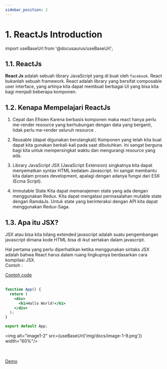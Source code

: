 ```yaml
---
sidebar_position: 2
---
```


# 1. ReactJs Introduction

import useBaseUrl from '@docusaurus/useBaseUrl';

## 1.1. ReactJs

**React Js** adalah sebuah library JavaScript yang di buat oleh `facebook`. React bukanlah sebuah framework. React adalah library yang bersifat composable user interface, yang artinya kita dapat membuat berbagai UI yang bisa kita bagi menjadi beberapa komponen.

## 1.2. Kenapa Mempelajari ReactJs

1. Cepat dan Efisien
   Karena berbasis komponen maka react hanya perlu me-render resource yang berhubungan dengan data yang berganti, tidak perlu me-render seluruh resource .

2. Reusable (dapat digunakan berulangkali)
   Komponen yang telah kita buat dapat kita gunakan berkali-kali pada saat dibutuhkan. Ini sangat berguna bagi kita untuk mempersingkat waktu dan mengurangi resource yang ada.

3. Library JavaScript
   JSX (JavaScript Extension) singkatnya kita dapat menyematkan syntax HTML kedalam Javascript. Ini sangat membantu kita dalam proses development, apalagi dengan adanya fungsi dari ES6 (Ecma Script).

4. Immutable State
   Kita dapat memanajemen state yang ada dengan menggunakan Redux. Kita dapat mengatasi permasalahan mutable state dengan RamdaJs. Untuk state yang berinteraksi dengan API kita dapat menggunakan Redux-Saga.

## 1.3. Apa itu JSX?

JSX atau bisa kita bilang extended javascript adalah suatu pengembangan javascript dimana kode HTML bisa di ikut sertakan dalam javascript.

Hal pertama yang perlu diperhatikan ketika menggunakan sintaks JSX adalah bahwa React harus dalam ruang lingkupnya berdasarkan cara kompilasi JSX. <br />
Contoh :

<a class="btn-example-code" href="https://github.com/demo-dumbways/ebook-code-results-stage-2/blob/1-frontend-reactjs-fundamental/src/App.js">
Contoh code
</a>

<br />
<br />

```jsx title=App.js
function App() {
  return (
    <div>
      <h1>Hallo World!</h1>
    </div>
  );
}

export default App;
```

<img alt="image1-2" src={useBaseUrl('img/docs/image-1-9.png')} width="60%"/>

<br />
<br />

<div>
<a class="btn-demo" href="https://ebook-code-results-stage-2-git-1-frontend-e6f5e7-demo-dumbways.vercel.app/">
Demo
</a>
</div>

<!-- ## 1.4 Menyematkan Ekspresi di JSX

Dalam contoh di bawah ini, kita mendeklarasikan variabel bernama name dan kemudian menggunakannya di dalam JSX dengan cara membungkusnya di dalam tanda kurung kurawal (curly braces):

<a class="btn-example-code" href="https://github.com/demo-dumbways/ebook-code-results-stage-2/blob/2-frontend-react-js-fundamental/src/App.js">
Contoh code
</a>

<br />
<br />

```jsx title=App.js
function App() {
  const name = 'Budi';
  const element = <h1>Halo, {name}</h1>;

  return <div>{element}</div>;
}

export default App;
```

<img alt="image1-2" src={useBaseUrl('img/docs/image-1-10.png')} width="60%"/>

<br />
<br />

<div>
<a class="btn-demo" href="https://ebook-code-results-stage-2-kkk12tp75-demo-dumbways.vercel.app/">
Demo
</a>
</div> -->

